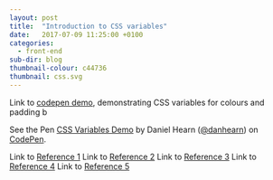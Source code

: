 ```yaml
---
layout: post
title:  "Introduction to CSS variables"
date:   2017-07-09 11:25:00 +0100
categories:
  - front-end
sub-dir: blog
thumbnail-colour: c44736
thumbnail: css.svg
---
```


Link to <a href="https://codepen.io/danhearn/pen/QpPjrK">codepen demo</a>, demonstrating CSS variables for colours and padding b

<p class="codepen fadeIn animated" data-height="265" data-theme-id="dark" data-slug-hash="QpPjrK" data-default-tab="result" data-user="danhearn" data-embed-version="2" data-pen-title="CSS Variables Demo" class="codepen">See the Pen <a href="https://codepen.io/danhearn/pen/QpPjrK/">CSS Variables Demo</a> by Daniel Hearn (<a href="https://codepen.io/danhearn">@danhearn</a>) on <a href="https://codepen.io">CodePen</a>.</p>
<script async src="https://production-assets.codepen.io/assets/embed/ei.js"></script>


Link to <a href="http://www.javascriptkit.com/dhtmltutors/css-variables-tutorial.shtml">Reference 1</a>
Link to <a href="https://www.webpagefx.com/blog/web-design/variables/">Reference 2</a>
Link to <a href="https://codepen.io/hidanielle/post/css-variables-an-introduction">Reference 3</a>
Link to <a href="https://developer.mozilla.org/en-US/docs/Web/CSS/Using_CSS_variables">Reference 4</a>
Link to <a href="http://www.htmlgoodies.com/html5/css/a-guide-to-using-css-variables.html">Reference 5</a>
